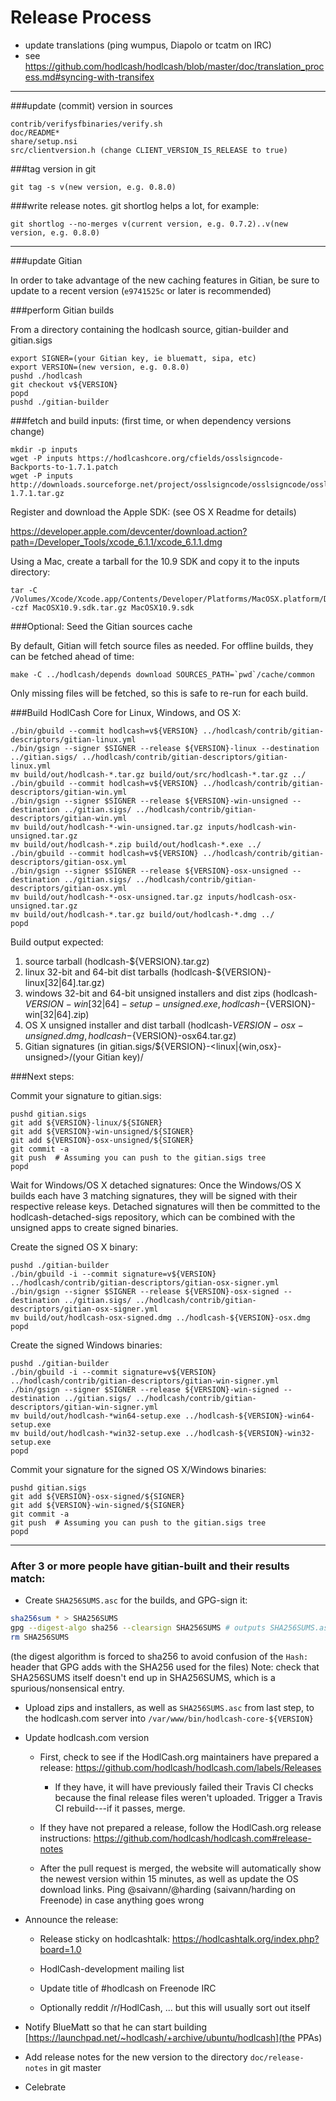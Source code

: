 Release Process
====================

* update translations (ping wumpus, Diapolo or tcatm on IRC)
* see https://github.com/hodlcash/hodlcash/blob/master/doc/translation_process.md#syncing-with-transifex

* * *

###update (commit) version in sources

	contrib/verifysfbinaries/verify.sh
	doc/README*
	share/setup.nsi
	src/clientversion.h (change CLIENT_VERSION_IS_RELEASE to true)

###tag version in git

	git tag -s v(new version, e.g. 0.8.0)

###write release notes. git shortlog helps a lot, for example:

	git shortlog --no-merges v(current version, e.g. 0.7.2)..v(new version, e.g. 0.8.0)

* * *

###update Gitian

 In order to take advantage of the new caching features in Gitian, be sure to update to a recent version (`e9741525c` or later is recommended)

###perform Gitian builds

 From a directory containing the hodlcash source, gitian-builder and gitian.sigs
  
    export SIGNER=(your Gitian key, ie bluematt, sipa, etc)
	export VERSION=(new version, e.g. 0.8.0)
	pushd ./hodlcash
	git checkout v${VERSION}
	popd
	pushd ./gitian-builder

###fetch and build inputs: (first time, or when dependency versions change)

	mkdir -p inputs
	wget -P inputs https://hodlcashcore.org/cfields/osslsigncode-Backports-to-1.7.1.patch
	wget -P inputs http://downloads.sourceforge.net/project/osslsigncode/osslsigncode/osslsigncode-1.7.1.tar.gz

 Register and download the Apple SDK: (see OS X Readme for details)

 https://developer.apple.com/devcenter/download.action?path=/Developer_Tools/xcode_6.1.1/xcode_6.1.1.dmg

 Using a Mac, create a tarball for the 10.9 SDK and copy it to the inputs directory:

	tar -C /Volumes/Xcode/Xcode.app/Contents/Developer/Platforms/MacOSX.platform/Developer/SDKs/ -czf MacOSX10.9.sdk.tar.gz MacOSX10.9.sdk

###Optional: Seed the Gitian sources cache

  By default, Gitian will fetch source files as needed. For offline builds, they can be fetched ahead of time:

	make -C ../hodlcash/depends download SOURCES_PATH=`pwd`/cache/common

  Only missing files will be fetched, so this is safe to re-run for each build.

###Build HodlCash Core for Linux, Windows, and OS X:

	./bin/gbuild --commit hodlcash=v${VERSION} ../hodlcash/contrib/gitian-descriptors/gitian-linux.yml
	./bin/gsign --signer $SIGNER --release ${VERSION}-linux --destination ../gitian.sigs/ ../hodlcash/contrib/gitian-descriptors/gitian-linux.yml
	mv build/out/hodlcash-*.tar.gz build/out/src/hodlcash-*.tar.gz ../
	./bin/gbuild --commit hodlcash=v${VERSION} ../hodlcash/contrib/gitian-descriptors/gitian-win.yml
	./bin/gsign --signer $SIGNER --release ${VERSION}-win-unsigned --destination ../gitian.sigs/ ../hodlcash/contrib/gitian-descriptors/gitian-win.yml
	mv build/out/hodlcash-*-win-unsigned.tar.gz inputs/hodlcash-win-unsigned.tar.gz
	mv build/out/hodlcash-*.zip build/out/hodlcash-*.exe ../
	./bin/gbuild --commit hodlcash=v${VERSION} ../hodlcash/contrib/gitian-descriptors/gitian-osx.yml
	./bin/gsign --signer $SIGNER --release ${VERSION}-osx-unsigned --destination ../gitian.sigs/ ../hodlcash/contrib/gitian-descriptors/gitian-osx.yml
	mv build/out/hodlcash-*-osx-unsigned.tar.gz inputs/hodlcash-osx-unsigned.tar.gz
	mv build/out/hodlcash-*.tar.gz build/out/hodlcash-*.dmg ../
	popd
  Build output expected:

  1. source tarball (hodlcash-${VERSION}.tar.gz)
  2. linux 32-bit and 64-bit dist tarballs (hodlcash-${VERSION}-linux[32|64].tar.gz)
  3. windows 32-bit and 64-bit unsigned installers and dist zips (hodlcash-${VERSION}-win[32|64]-setup-unsigned.exe, hodlcash-${VERSION}-win[32|64].zip)
  4. OS X unsigned installer and dist tarball (hodlcash-${VERSION}-osx-unsigned.dmg, hodlcash-${VERSION}-osx64.tar.gz)
  5. Gitian signatures (in gitian.sigs/${VERSION}-<linux|{win,osx}-unsigned>/(your Gitian key)/

###Next steps:

Commit your signature to gitian.sigs:

	pushd gitian.sigs
	git add ${VERSION}-linux/${SIGNER}
	git add ${VERSION}-win-unsigned/${SIGNER}
	git add ${VERSION}-osx-unsigned/${SIGNER}
	git commit -a
	git push  # Assuming you can push to the gitian.sigs tree
	popd

  Wait for Windows/OS X detached signatures:
	Once the Windows/OS X builds each have 3 matching signatures, they will be signed with their respective release keys.
	Detached signatures will then be committed to the hodlcash-detached-sigs repository, which can be combined with the unsigned apps to create signed binaries.

  Create the signed OS X binary:

	pushd ./gitian-builder
	./bin/gbuild -i --commit signature=v${VERSION} ../hodlcash/contrib/gitian-descriptors/gitian-osx-signer.yml
	./bin/gsign --signer $SIGNER --release ${VERSION}-osx-signed --destination ../gitian.sigs/ ../hodlcash/contrib/gitian-descriptors/gitian-osx-signer.yml
	mv build/out/hodlcash-osx-signed.dmg ../hodlcash-${VERSION}-osx.dmg
	popd

  Create the signed Windows binaries:

	pushd ./gitian-builder
	./bin/gbuild -i --commit signature=v${VERSION} ../hodlcash/contrib/gitian-descriptors/gitian-win-signer.yml
	./bin/gsign --signer $SIGNER --release ${VERSION}-win-signed --destination ../gitian.sigs/ ../hodlcash/contrib/gitian-descriptors/gitian-win-signer.yml
	mv build/out/hodlcash-*win64-setup.exe ../hodlcash-${VERSION}-win64-setup.exe
	mv build/out/hodlcash-*win32-setup.exe ../hodlcash-${VERSION}-win32-setup.exe
	popd

Commit your signature for the signed OS X/Windows binaries:

	pushd gitian.sigs
	git add ${VERSION}-osx-signed/${SIGNER}
	git add ${VERSION}-win-signed/${SIGNER}
	git commit -a
	git push  # Assuming you can push to the gitian.sigs tree
	popd

-------------------------------------------------------------------------

### After 3 or more people have gitian-built and their results match:

- Create `SHA256SUMS.asc` for the builds, and GPG-sign it:
```bash
sha256sum * > SHA256SUMS
gpg --digest-algo sha256 --clearsign SHA256SUMS # outputs SHA256SUMS.asc
rm SHA256SUMS
```
(the digest algorithm is forced to sha256 to avoid confusion of the `Hash:` header that GPG adds with the SHA256 used for the files)
Note: check that SHA256SUMS itself doesn't end up in SHA256SUMS, which is a spurious/nonsensical entry.

- Upload zips and installers, as well as `SHA256SUMS.asc` from last step, to the hodlcash.com server
  into `/var/www/bin/hodlcash-core-${VERSION}`

- Update hodlcash.com version

  - First, check to see if the HodlCash.org maintainers have prepared a
    release: https://github.com/hodlcash/hodlcash.com/labels/Releases

      - If they have, it will have previously failed their Travis CI
        checks because the final release files weren't uploaded.
        Trigger a Travis CI rebuild---if it passes, merge.

  - If they have not prepared a release, follow the HodlCash.org release
    instructions: https://github.com/hodlcash/hodlcash.com#release-notes

  - After the pull request is merged, the website will automatically show the newest version within 15 minutes, as well
    as update the OS download links. Ping @saivann/@harding (saivann/harding on Freenode) in case anything goes wrong

- Announce the release:

  - Release sticky on hodlcashtalk: https://hodlcashtalk.org/index.php?board=1.0

  - HodlCash-development mailing list

  - Update title of #hodlcash on Freenode IRC

  - Optionally reddit /r/HodlCash, ... but this will usually sort out itself

- Notify BlueMatt so that he can start building [https://launchpad.net/~hodlcash/+archive/ubuntu/hodlcash](the PPAs)

- Add release notes for the new version to the directory `doc/release-notes` in git master

- Celebrate
